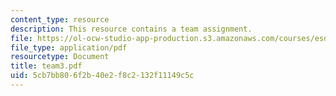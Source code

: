 ```yaml
---
content_type: resource
description: This resource contains a team assignment.
file: https://ol-ocw-studio-app-production.s3.amazonaws.com/courses/esd-260j-logistics-systems-fall-2006/5cb7bb806f2b40e2f8c2132f11149c5c_team3.pdf
file_type: application/pdf
resourcetype: Document
title: team3.pdf
uid: 5cb7bb80-6f2b-40e2-f8c2-132f11149c5c
---
```

